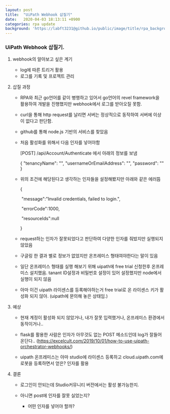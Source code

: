 ```yaml
---
layout: post
title:  "UiPath Webhook 삽질기"
date:   2020-04-03 18:13:11 +0900
categories: rpa update
background: 'https://labft3231@github.io/public/image/title/rpa_backgroud.jpg'
---
```


### UiPath Webhook 삽질기.



1. webhook의 알아보고 싶은 계기

   - log에 따른 트리거 활용
   - 로그를 기록 및 프로젝트 관리

   

2. 삽질 과정 

   - RPA와 최근 go언어를 같이 병행하고 있어서 go언어의 revel framework을 활용하여 개발을 진행했지만 webhook에서 로그를 받아오질 못함.

   - curl을 통해 http request를 날리면 서버는 정상적으로 동작하여 서버에 이상이 없다고 판단함.

   - github를 통해 node.js 기반의 서비스를 찾았음

   - 처음 활성화를 위해서 다음 인자를 넣어야함

     [POST] /api/Account/Authenticate 에서 아래의 정보를 보냄

     {
       "tenancyName": "",
       "usernameOrEmailAddress": "",
       "password": ""
     }

     

   - 위의 조건에 해당된다고 생각하는 인자들을 설정해봤지만 아래와 같은 에러뜸

     {

     ​	"message":"Invalid credentials, failed to login.",

     ​	"errorCode":1000,

     ​	"resourceIds":null

     }

   -  request하는 인자가 잘못되었다고 판단하여 다양한 인자를 줘밨지만 실행되지 않았음

   - 구글링 한 결과 별로 정보가 없었지만 온프레미스 형태여야한다는 말이 있음

   - 일단 온프레미스 형태를 실행 해보기 위해 uipath에 free trial 신청한후 온프레미스 설치했음. tanant ID설정과 비밀번호 설정이 있어 설정했지만 node에서 실행이 되지 않음

   - 아마 이건 uipath 라이센스를 등록해야하는거 free trial로 온 라이센스 키가 활성화 되지 않아. (uipath에 문의해 놓은 상태임.)

   

3. 예상 

   - 현재 계정이 활성화 되지 않았거나, 내가 잘못 입력했거나, 온프레미스 환경에서 동작이거나..
   - flask를 활용한 사람은 인자가 아무것도 없는 POST 메소드인데 log가 잘들어온단다.. (https://excelcult.com/2019/10/01/how-to-use-uipath-orchestrator-webhooks/)

   - uipath 온프레미스는 아마 studio에 라이센스 등록하고 cloud.uipath.com에 로봇을 등록하면서 얻은? 인자를 활용

   

4. 결론

   - 로그인이 안되는데 Studio커뮤니티 버전에서는 활성 불가능한지.

   - 아니면 post에 인자를 잘못 실었는지?

     - 어떤 인자를 넣어야 할까? 

     

   

​	



